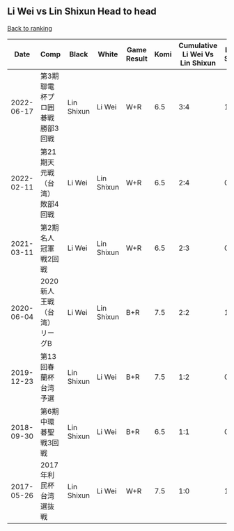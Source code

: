## Li Wei vs Lin Shixun Head to head

[Back to ranking](../../index.md)




| **Date** | **Comp** | **Black** | **White** | **Game Result** | **Komi** | **Cumulative Li Wei Vs Lin Shixun** | **Li Wei Streak** | **Lin Shixun Streak** | 
| --- | --- | --- | --- | --- | --- | --- | --- | --- |
| 2022-06-17 | 第3期聯電杯プロ囲碁戦勝部3回戦 | Lin Shixun | Li Wei | W+R | 6.5 | 3:4 | 1 | 0 | 
| 2022-02-11 | 第21期天元戦（台湾）敗部4回戦 | Li Wei | Lin Shixun | W+R | 6.5 | 2:4 | 0 | 2 | 
| 2021-03-11 | 第2期名人冠軍戦2回戦 | Li Wei | Lin Shixun | W+R | 6.5 | 2:3 | 0 | 1 | 
| 2020-06-04 | 2020新人王戦（台湾）リーグB | Li Wei | Lin Shixun | B+R | 7.5 | 2:2 | 1 | 0 | 
| 2019-12-23 | 第13回春蘭杯台湾予選 | Lin Shixun | Li Wei | B+R | 7.5 | 1:2 | 0 | 2 | 
| 2018-09-30 | 第6期中環碁聖戦3回戦 | Lin Shixun | Li Wei | B+R | 6.5 | 1:1 | 0 | 1 | 
| 2017-05-26 | 2017年利民杯台湾選抜戦 | Lin Shixun | Li Wei | W+R | 7.5 | 1:0 | 1 | 0 |




